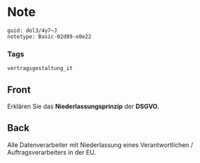 # Note
```
guid: dol3/4y7~J
notetype: Basic-02d89-e0e22
```

### Tags
```
vertragsgestaltung_it
```

## Front
Erklären Sie das <b>Niederlassungsprinzip</b> der <b>DSGVO.</b>

## Back
Alle Datenverarbeiter mit Niederlassung eines Verantwortlichen / Auftragsverarbeiters in der EU.
